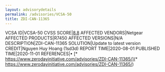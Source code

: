 ```yaml
---
layout: advisorydetails
permalink: /advisories/VCSA-50
title: ZDI-CAN-11365
---
```

VCSA ID|VCSA-50
CVSS SCORE|[8.8](https://nvd.nist.gov/vuln-metrics/cvss/v3-calculator?calculator&version=3.0&vector=(CVSS:3.1/AV:A/AC:L/PR:N/UI:N/S:U/C:H/I:H/A:H))
AFFECTED VENDORS|Netgear
AFFECTED PRODUCTS|R7450
AFFECTED VERSIONS|N/A
DESCRIPTION|ZDI-CAN-11365
SOLUTION|Update to latest version
CREDIT|Nguyen Huy Hoang (1sd3d)
REPORT TIME|2020-08-01
PUBLISHED TIME|2020-11-01
REFERENCES|&#8226; [* https://www.zerodayinitiative.com/advisories/ZDI-CAN-11365/](* https://www.zerodayinitiative.com/advisories/ZDI-CAN-11365/)
